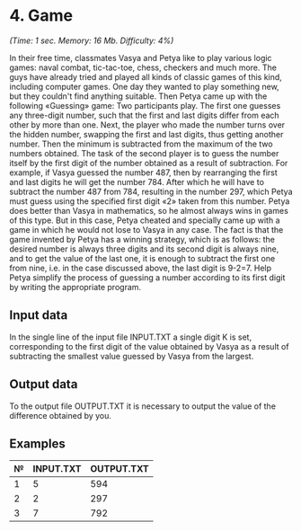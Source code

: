 # 4. Game
<i>(Time: 1 sec. Memory: 16 Mb. Difficulty: 4%)</i> 
 
In their free time, classmates Vasya and Petya like to play various logic games: naval combat, tic-tac-toe, chess, checkers and much more. 
The guys have already tried and played all kinds of classic games of this kind, including computer games. One day they wanted to play 
something new, but they couldn't find anything suitable. Then Petya came up with the following «Guessing» game: Two participants play. 
The first one guesses any three-digit number, such that the first and last digits differ from each other by more than one. Next, the player 
who made the number turns over the hidden number, swapping the first and last digits, thus getting another number. Then the minimum is 
subtracted from the maximum of the two numbers obtained. The task of the second player is to guess the number itself by the first digit 
of the number obtained as a result of subtraction. For example, if Vasya guessed the number 487, then by rearranging the first and last 
digits he will get the number 784. After which he will have to subtract the number 487 from 784, resulting in the number 297, which Petya 
must guess using the specified first digit «2» taken from this number. Petya does better than Vasya in mathematics, so he almost always 
wins in games of this type. But in this case, Petya cheated and specially came up with a game in which he would not lose to Vasya in any 
case. The fact is that the game invented by Petya has a winning strategy, which is as follows: the desired number is always three digits 
and its second digit is always nine, and to get the value of the last one, it is enough to subtract the first one from nine, i.e. in the 
case discussed above, the last digit is 9-2=7. Help Petya simplify the process of guessing a number according to its first digit by 
writing the appropriate program.
 
## Input data
In the single line of the input file INPUT.TXT a single digit K is set, corresponding to the first digit of the value obtained by 
Vasya as a result of subtracting the smallest value guessed by Vasya from the largest.

## Output data
To the output file OUTPUT.TXT it is necessary to output the value of the difference obtained by you.


## Examples
| № | INPUT.TXT | OUTPUT.TXT |
|:--|:----------|:-----------|
| 1 | 5         | 594        |
| 2 | 2         | 297        |
| 3 | 7         | 792        |
